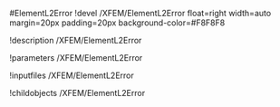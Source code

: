 <!-- MOOSE Object Documentation Stub: Remove this when content is added. -->
#ElementL2Error
!devel /XFEM/ElementL2Error float=right width=auto margin=20px padding=20px background-color=#F8F8F8

!description /XFEM/ElementL2Error

!parameters /XFEM/ElementL2Error

!inputfiles /XFEM/ElementL2Error

!childobjects /XFEM/ElementL2Error
